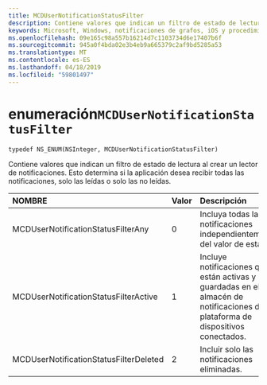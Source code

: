```yaml
---
title: MCDUserNotificationStatusFilter
description: Contiene valores que indican un filtro de estado de lectura al crear un lector de notificaciones. Esto determina si la aplicación desea recibir todas las notificaciones, solo las leídas o solo las no leídas.
keywords: Microsoft, Windows, notificaciones de grafos, iOS y procedimientos de iPhone
ms.openlocfilehash: 09e165c98a557b16214d7c1103734d6e17407b6f
ms.sourcegitcommit: 945a0f4bda02e3b4eb9a665379c2af9bd5285a53
ms.translationtype: MT
ms.contentlocale: es-ES
ms.lasthandoff: 04/18/2019
ms.locfileid: "59801497"
---
```

# <a name="enum-mcdusernotificationstatusfilter"></a>enumeración`MCDUserNotificationStatusFilter`

```
typedef NS_ENUM(NSInteger, MCDUserNotificationStatusFilter)
```

Contiene valores que indican un filtro de estado de lectura al crear un lector de notificaciones. Esto determina si la aplicación desea recibir todas las notificaciones, solo las leídas o solo las no leídas. 

|NOMBRE | Valor | Descripción |
|:-- |:-- |:-- |
|   MCDUserNotificationStatusFilterAny | 0| Incluya todas las notificaciones independientemente del valor de estado. |
|   MCDUserNotificationStatusFilterActive |1| Incluye notificaciones que están activas y guardadas en el almacén de notificaciones de la plataforma de dispositivos conectados. |
|   MCDUserNotificationStatusFilterDeleted | 2| Incluir solo las notificaciones eliminadas.|